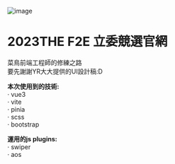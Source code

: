 ![image](https://images.thef2e.com//works/713_2023-10-31T23:14:23.100Z.png)
# 2023THE F2E 立委競選官網
菜鳥前端工程師的修練之路  
要先謝謝YR大大提供的UI設計稿:D  
  
__本次使用到的技術:__  
‧ vue3  
‧ vite  
‧ pinia  
‧ scss  
‧ bootstrap  
  
__運用的js plugins:__  
‧ swiper  
‧ aos  
